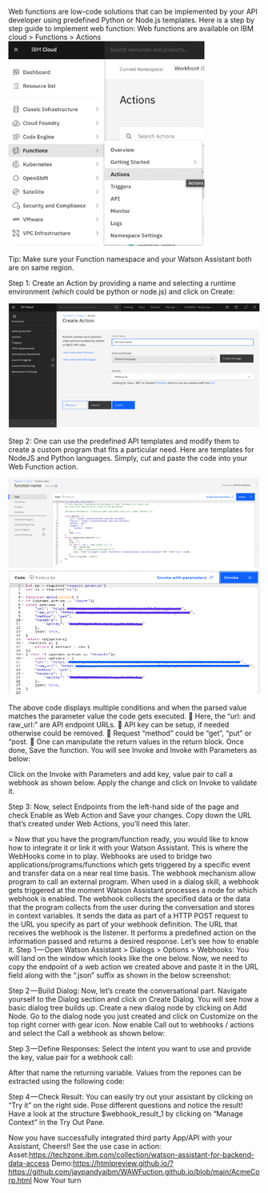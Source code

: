 
Web functions are low-code solutions that can be implemented by your API developer using predefined Python or Node.js templates.
Here is a step by step guide to implement web function:
Web functions are available on IBM cloud > Functions > Actions
![functionlocation](https://github.com/jaypandyaibm/WAWFuction.github.io/blob/main/images/1function.png?raw=true)

Tip: Make sure your Function namespace and your Watson Assistant both are on same region.

Step 1: Create an Action by providing a name and selecting a runtime environment (which could be python or node.js) and click on Create:

![createaction](./images/2CreateAction.png)
 
Step 2: One can use the predefined API templates and modify them to create a custom program that fits a particular need. Here are templates for NodeJS and Python languages.  Simply, cut and paste the code into your Web Function action. 

![codetem1](./images/3codetemp.png)
![codetem2](./images/4codetemp.png)


	
 

The above code displays multiple conditions and when the parsed value matches the parameter value the code gets executed. 
	Here, the “url: and raw_url:” are API endpoint URLs. 
	API key can be setup, if needed otherwise could be removed. 
	Request “method” could be “get”, “put” or “post. 
	One can manipulate the return values in the return block.
Once done, Save the function. You will see Invoke and Invoke with Parameters as below:
 
Click on the Invoke with Parameters and add key, value pair to call a webhook as shown below. Apply the change and click on Invoke to validate it.
  

Step 3: Now, select Endpoints from the left-hand side of the page and check Enable as Web Action and Save your changes.
Copy down the URL that’s created under Web Actions, you’ll need this later.
    
=
Now that you have the program/function ready, you would like to know how to integrate it or link it with your Watson Assistant. This is where the WebHooks come in to play.
Webhooks are used to bridge two applications/programs/functions which gets triggered by a specific event and transfer data on a near real time basis.
The webhook mechanism allow program to call an external program. When used in a dialog skill, a webhook gets triggered at the moment Watson Assistant processes a node for which webhook is enabled. The webhook collects the specified data or the data that the program collects from the user during the conversation and stores in context variables. It sends the data as part of a HTTP POST request to the URL you specify as part of your webhook definition. The URL that receives the webhook is the listener. It performs a predefined action on the information passed and returns a desired response.
Let’s see how to enable it.
Step 1 — Open Watson Assistant > Dialogs > Options > Webhooks:
You will land on the window which looks like the one below. Now, we need to copy the endpoint of a web action we created above and paste it in the URL field along with the “.json” suffix as shown in the below screenshot:
 
Step 2 — Build Dialog:
Now, let’s create the conversational part. Navigate yourself to the Dialog section and click on Create Dialog. You will see how a basic dialog tree builds up. Create a new dialog node by clicking on Add Node.
Go to the dialog node you just created and click on Customize on the top right corner with gear icon. Now enable Call out to webhooks / actions and select the Call a webhook as shown below: 
 
Step 3 — Define Responses: 
 Select the intent you want to use and provide the key, value pair for a webhook call: 
 
After that name the returning variable. 
Values from the repones can be extracted using the following code:
<? $webhook_result_1.extract.data.count  ?>

  

Step 4 — Check Result:
You can easily try out your assistant by clicking on “Try it” on the right side. Pose different questions and notice the result! Have a look at the structure $webhook_result_1 by clicking on “Manage Context” in the Try Out Pane.
 

Now you have successfully integrated third party App/API with your Assistant, Cheers!!
See the use case in action:
Asset:https://techzone.ibm.com/collection/watson-assistant-for-backend-data-access
Demo:https://htmlpreview.github.io/?https://github.com/jaypandyaibm/WAWFuction.github.io/blob/main/AcmeCorp.html
Now Your turn 

